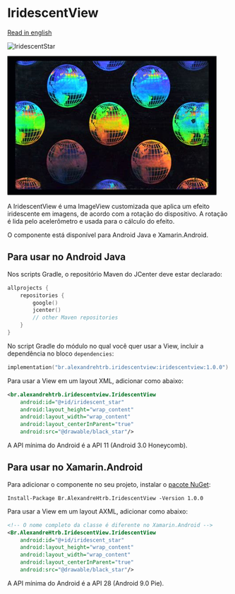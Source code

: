 # IridescentView

[Read in english](README.md)

![IridescentStar](iridescent_star.gif)

![IridescentGlobe](iridescent_globe.jpg)

A IridescentView é uma ImageView customizada que aplica um efeito iridescente em imagens, de acordo com a rotação do dispositivo. A rotação é lida pelo acelerômetro e usada para o cálculo do efeito.

O componente está disponível para Android Java e Xamarin.Android.

## Para usar no Android Java

Nos scripts Gradle, o repositório Maven do JCenter deve estar declarado:

```kt
allprojects {
    repositories {
        google()
        jcenter()
        // other Maven repositories
    }
}
```

No script Gradle do módulo no qual você quer usar a View, incluir a dependência no bloco `dependencies`:

```kt
implementation("br.alexandrehtrb.iridescentview:iridescentview:1.0.0")
```

Para usar a View em um layout XML, adicionar como abaixo:

```xml
<br.alexandrehtrb.iridescentview.IridescentView
    android:id="@+id/iridescent_star"
    android:layout_height="wrap_content"
    android:layout_width="wrap_content"
    android:layout_centerInParent="true"
    android:src="@drawable/black_star"/>
 ```

A API mínima do Android é a API 11 (Android 3.0 Honeycomb).

## Para usar no Xamarin.Android

Para adicionar o componente no seu projeto, instalar o [pacote NuGet](https://www.nuget.org/packages/Br.AlexandreHtrb.IridescentView/):

```
Install-Package Br.AlexandreHtrb.IridescentView -Version 1.0.0
```

Para usar a View em um layout AXML, adicionar como abaixo:

```xml
<!-- O nome completo da classe é diferente no Xamarin.Android -->
<Br.AlexandreHtrb.IridescentView.IridescentView
    android:id="@+id/iridescent_star"
    android:layout_height="wrap_content"
    android:layout_width="wrap_content"
    android:layout_centerInParent="true"
    android:src="@drawable/black_star"/>
```

A API mínima do Android é a API 28 (Android 9.0 Pie).